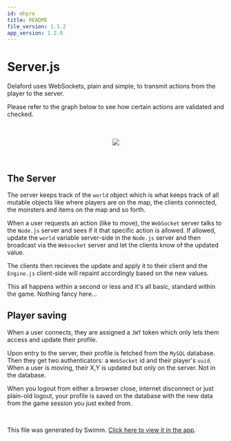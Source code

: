 ```yaml
---
id: mhpre
title: README
file_version: 1.1.2
app_version: 1.2.0
---
```


# Server.js

Delaford uses WebSockets, plain and simple, to transmit actions from the player to the server.

Please refer to the graph below to see how certain actions are validated and checked.

<br/>

<br/>

<div align="center"><img src="https://cdn.rawgit.com/Delaford/game/master/server/server-client.png" style="width:'50%'"/></div>

<br/>

<br/>

## The Server

The server keeps track of the `world`<swm-token data-swm-token=":server.js:20:2:2:`const world = require(`./${serverFolder}/core/world`);`"/> object which is what keeps track of all mutable objects like where players are on the map, the clients connected, the monsters and items on the map and so forth.

When a user requests an action (like to move), the `WebSocket` server talks to the `Node.js` server and sees if it that specific action is allowed. If allowed, update the `world`<swm-token data-swm-token=":server.js:20:2:2:`const world = require(`./${serverFolder}/core/world`);`"/> variable server-side in the `Node.js` server and then broadcast via the `Websocket` server and let the clients know of the updated value.

The clients then recieves the update and apply it to their client and the `Engine.js` client-side will repaint accordingly based on the new values.

This all happens within a second or less and it's all basic, standard within the game. Nothing fancy here...

## Player saving

When a user connects, they are assigned a `JWT` token which only lets them access and update their profile.

Upon entry to the server, their profile is fetched from the `MySQL` database. Then they get two authenticators: a `WebSocket` id and their player's `uuid`<swm-token data-swm-token=":server/core/item.js:54:1:1:`            uuid: uuid(),`"/>. When a user is moving, their X,Y is updated but only on the server. Not in the database.

When you logout from either a browser close, internet disconnect or just plain-old logout, your profile is saved on the database with the new data from the game session you just exited from.

<br/>

This file was generated by Swimm. [Click here to view it in the app](https://swimm-web-app.web.app/repos/Z2l0aHViJTNBJTNBZ2FtZSUzQSUzQXNpZ2FsLXN3aW1t/docs/mhpre).
